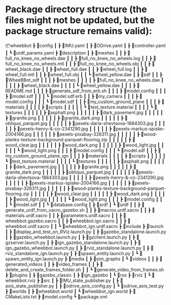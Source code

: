 # Package directory structure (the files might not be updated, but the package structure remains valid):

📦wheebbot
 ┣ 📂config
 ┃ ┣ 📜IMU.yaml
 ┃ ┣ 📜ODrive.yaml
 ┃ ┣ 📜controller.yaml
 ┃ ┗ 📜urdf_params.yaml
 ┣ 📂description
 ┃ ┣ 📂meshes
 ┃ ┃ ┣ 📜full_no_knee_no_wheels.dae
 ┃ ┃ ┣ 📜full_no_knee_no_wheels.log
 ┃ ┃ ┣ 📜full_no_knee_no_wheels.mtl
 ┃ ┃ ┣ 📜full_no_knee_no_wheels.obj
 ┃ ┃ ┣ 📜wheel_black.dae
 ┃ ┃ ┣ 📜wheel_full.dae
 ┃ ┃ ┣ 📜wheel_full.log
 ┃ ┃ ┣ 📜wheel_full.mtl
 ┃ ┃ ┣ 📜wheel_full.obj
 ┃ ┃ ┗ 📜wheel_yellow.dae
 ┃ ┣ 📂sdf
 ┃ ┃ ┣ 📂WheeBBot_sdf
 ┃ ┃ ┃ ┣ 📂meshes
 ┃ ┃ ┃ ┃ ┣ 📜full_no_knee_no_wheels.dae
 ┃ ┃ ┃ ┃ ┣ 📜wheel_black.dae
 ┃ ┃ ┃ ┃ ┗ 📜wheel_yellow.dae
 ┃ ┃ ┃ ┣ 📜README.md
 ┃ ┃ ┃ ┣ 📜generate_sdf_from_erb.sh
 ┃ ┃ ┃ ┣ 📜model.config
 ┃ ┃ ┃ ┣ 📜model.sdf
 ┃ ┃ ┃ ┗ 📜model.sdf.erb
 ┃ ┃ ┣ 📂my_camera
 ┃ ┃ ┃ ┣ 📜model.config
 ┃ ┃ ┃ ┗ 📜model.sdf
 ┃ ┃ ┣ 📂my_custom_ground_plane
 ┃ ┃ ┃ ┣ 📂materials
 ┃ ┃ ┃ ┃ ┣ 📂scripts
 ┃ ┃ ┃ ┃ ┃ ┗ 📜test_texture.material
 ┃ ┃ ┃ ┃ ┗ 📂textures
 ┃ ┃ ┃ ┃ ┃ ┣ 📜asphalt.png
 ┃ ┃ ┃ ┃ ┃ ┣ 📜dark_pavement.jpg
 ┃ ┃ ┃ ┃ ┃ ┣ 📜granite.png
 ┃ ┃ ┃ ┃ ┃ ┣ 📜granite_dark.png
 ┃ ┃ ┃ ┃ ┃ ┣ 📜obliquo_parquet.jpg
 ┃ ┃ ┃ ┃ ┃ ┣ 📜pexels-daria-shevtsova-1884303.jpg
 ┃ ┃ ┃ ┃ ┃ ┣ 📜pexels-henry-&-co-2341290.jpg
 ┃ ┃ ┃ ┃ ┃ ┣ 📜pexels-markus-spiske-2004166.jpg
 ┃ ┃ ┃ ┃ ┃ ┣ 📜pexels-pixabay-326311.jpg
 ┃ ┃ ┃ ┃ ┃ ┣ 📜wood-planks-texture-background-parquet-flooring.zip
 ┃ ┃ ┃ ┃ ┃ ┣ 📜wood_clear.jpg
 ┃ ┃ ┃ ┃ ┃ ┣ 📜wood_dark.png
 ┃ ┃ ┃ ┃ ┃ ┣ 📜wood_light.jpg
 ┃ ┃ ┃ ┃ ┃ ┗ 📜wood_light.png
 ┃ ┃ ┃ ┣ 📜model.config
 ┃ ┃ ┃ ┗ 📜model.sdf
 ┃ ┃ ┣ 📂my_custom_ground_plane_ign
 ┃ ┃ ┃ ┣ 📂materials
 ┃ ┃ ┃ ┃ ┣ 📂scripts
 ┃ ┃ ┃ ┃ ┃ ┗ 📜test_texture.material
 ┃ ┃ ┃ ┃ ┗ 📂textures
 ┃ ┃ ┃ ┃ ┃ ┣ 📜asphalt.png
 ┃ ┃ ┃ ┃ ┃ ┣ 📜dark_pavement.jpg
 ┃ ┃ ┃ ┃ ┃ ┣ 📜granite.png
 ┃ ┃ ┃ ┃ ┃ ┣ 📜granite_dark.png
 ┃ ┃ ┃ ┃ ┃ ┣ 📜obliquo_parquet.jpg
 ┃ ┃ ┃ ┃ ┃ ┣ 📜pexels-daria-shevtsova-1884303.jpg
 ┃ ┃ ┃ ┃ ┃ ┣ 📜pexels-henry-&-co-2341290.jpg
 ┃ ┃ ┃ ┃ ┃ ┣ 📜pexels-markus-spiske-2004166.jpg
 ┃ ┃ ┃ ┃ ┃ ┣ 📜pexels-pixabay-326311.jpg
 ┃ ┃ ┃ ┃ ┃ ┣ 📜wood-planks-texture-background-parquet-flooring.zip
 ┃ ┃ ┃ ┃ ┃ ┣ 📜wood_clear.jpg
 ┃ ┃ ┃ ┃ ┃ ┣ 📜wood_dark.png
 ┃ ┃ ┃ ┃ ┃ ┣ 📜wood_light.jpg
 ┃ ┃ ┃ ┃ ┃ ┗ 📜wood_light.png
 ┃ ┃ ┃ ┣ 📜model.config
 ┃ ┃ ┃ ┗ 📜model.sdf
 ┃ ┃ ┗ 📜database.config
 ┃ ┣ 📂srdf
 ┃ ┗ 📂urdf
 ┃ ┃ ┣ 📜generate_urdf_from_xacro_gazebo.sh
 ┃ ┃ ┣ 📜macros.urdf.xacro
 ┃ ┃ ┣ 📜materials.urdf.xacro
 ┃ ┃ ┣ 📜parameters.urdf.xacro
 ┃ ┃ ┣ 📜wheebbot.gazebo.xacro
 ┃ ┃ ┣ 📜wheebbot.ign.xacro
 ┃ ┃ ┣ 📜wheebbot.urdf.xacro
 ┃ ┃ ┗ 📜wheebbot_ign.urdf.xacro
 ┣ 📂include
 ┣ 📂launch
 ┃ ┣ 📜display_and_test_on_RViz.launch.py
 ┃ ┣ 📜gazebo_standalone.launch.py
 ┃ ┣ 📜gazebo_wheebbot.launch.py
 ┃ ┣ 📜gzclient.launch.py
 ┃ ┣ 📜gzserver.launch.py
 ┃ ┣ 📜ign_gazebo_standalone.launch.py
 ┃ ┣ 📜ign_gazebo_wheebbot.launch.py
 ┃ ┣ 📜rviz_standalone.launch.py
 ┃ ┣ 📜rviz_standalone_ign.launch.py
 ┃ ┣ 📜spawn_entity.launch.py
 ┃ ┗ 📜spawn_entity_ign.launch.py
 ┣ 📂media
 ┃ ┣ 📂sim_graphs
 ┃ ┗ 📂videos
 ┃ ┃ ┣ 📂generated_videos
 ┃ ┃ ┣ 📂video_frames
 ┃ ┃ ┣ 📜delete_and_create_frames_folder.sh
 ┃ ┃ ┗ 📜generate_video_from_frames.sh
 ┣ 📂plugins
 ┃ ┣ 📂gazebo_classic
 ┃ ┣ 📂ign_gazebo
 ┃ ┗ 📂ros
 ┣ 📂rviz
 ┃ ┗ 📜wheebbot.rviz
 ┣ 📂src
 ┃ ┣ 📜IMU_state_publisher.py
 ┃ ┣ 📜axis_state_publisher.py
 ┃ ┣ 📜odrive_axis_config.py
 ┃ ┗ 📜odrive_axis_test.py
 ┣ 📂worlds
 ┃ ┣ 📜wheebbot.world
 ┃ ┗ 📜wheebbot_ign.world
 ┣ 📜CMakeLists.txt
 ┣ 📜model.config
 ┗ 📜package.xml

